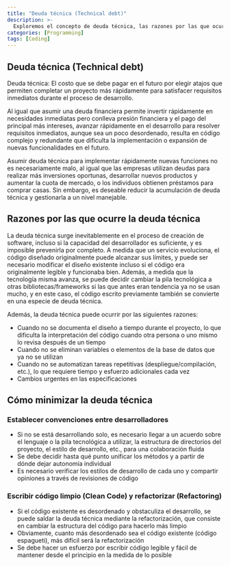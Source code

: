 ```yaml
---
title: "Deuda técnica (Technical debt)"
description: >-
  Exploremos el concepto de deuda técnica, las razones por las que ocurre y cómo minimizarla.
categories: [Programming]
tags: [Coding]
---
```


## Deuda técnica (Technical debt)
Deuda técnica: El costo que se debe pagar en el futuro por elegir atajos que permiten completar un proyecto más rápidamente para satisfacer requisitos inmediatos durante el proceso de desarrollo.

Al igual que asumir una deuda financiera permite invertir rápidamente en necesidades inmediatas pero conlleva presión financiera y el pago del principal más intereses, avanzar rápidamente en el desarrollo para resolver requisitos inmediatos, aunque sea un poco desordenado, resulta en código complejo y redundante que dificulta la implementación o expansión de nuevas funcionalidades en el futuro.

Asumir deuda técnica para implementar rápidamente nuevas funciones no es necesariamente malo, al igual que las empresas utilizan deudas para realizar más inversiones oportunas, desarrollar nuevos productos y aumentar la cuota de mercado, o los individuos obtienen préstamos para comprar casas. Sin embargo, es deseable reducir la acumulación de deuda técnica y gestionarla a un nivel manejable.

## Razones por las que ocurre la deuda técnica
La deuda técnica surge inevitablemente en el proceso de creación de software, incluso si la capacidad del desarrollador es suficiente, y es imposible prevenirla por completo.
A medida que un servicio evoluciona, el código diseñado originalmente puede alcanzar sus límites, y puede ser necesario modificar el diseño existente incluso si el código era originalmente legible y funcionaba bien.
Además, a medida que la tecnología misma avanza, se puede decidir cambiar la pila tecnológica a otras bibliotecas/frameworks si las que antes eran tendencia ya no se usan mucho, y en este caso, el código escrito previamente también se convierte en una especie de deuda técnica.

Además, la deuda técnica puede ocurrir por las siguientes razones:
- Cuando no se documenta el diseño a tiempo durante el proyecto, lo que dificulta la interpretación del código cuando otra persona o uno mismo lo revisa después de un tiempo
- Cuando no se eliminan variables o elementos de la base de datos que ya no se utilizan
- Cuando no se automatizan tareas repetitivas (despliegue/compilación, etc.), lo que requiere tiempo y esfuerzo adicionales cada vez
- Cambios urgentes en las especificaciones

## Cómo minimizar la deuda técnica
### Establecer convenciones entre desarrolladores
- Si no se está desarrollando solo, es necesario llegar a un acuerdo sobre el lenguaje o la pila tecnológica a utilizar, la estructura de directorios del proyecto, el estilo de desarrollo, etc., para una colaboración fluida
- Se debe decidir hasta qué punto unificar los métodos y a partir de dónde dejar autonomía individual
- Es necesario verificar los estilos de desarrollo de cada uno y compartir opiniones a través de revisiones de código

### Escribir código limpio (Clean Code) y refactorizar (Refactoring)
- Si el código existente es desordenado y obstaculiza el desarrollo, se puede saldar la deuda técnica mediante la refactorización, que consiste en cambiar la estructura del código para hacerlo más limpio
- Obviamente, cuanto más desordenado sea el código existente (código espagueti), más difícil será la refactorización
- Se debe hacer un esfuerzo por escribir código legible y fácil de mantener desde el principio en la medida de lo posible